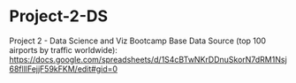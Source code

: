 # Project-2-DS
Project 2 - Data Science and Viz Bootcamp
Base Data Source (top 100 airports by traffic worldwide): https://docs.google.com/spreadsheets/d/1S4cBTwNKrDDnuSkorN7dRM1Nsj68flllFejjF59kFKM/edit#gid=0
